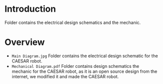 # Introduction #
Folder contains the electrical design schematics and the mechanic.


# Overview #
- `Main Diagram.jpg` Folder contains the electrical design schematic for the CAESAR robot.
- `Mechanical Diagram.pdf` Folder contains design schematics the mechanic for the CAESAR robot, as it is an open source design from the internet, we modified it and made the CAESAR robot.
